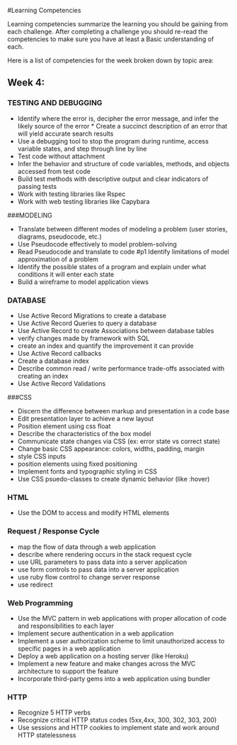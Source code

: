 #Learning Competencies

Learning competencies summarize the learning you should be gaining from each challenge.  After completing a challenge you should re-read the competencies to make sure you have at least a Basic understanding of each.  

Here is a list of competencies for the week broken down by topic area: 

## Week 4:

### TESTING AND DEBUGGING

* Identify where the error is, decipher the error message, and infer the likely source of the error * Create a succinct description of an error that will yield accurate search results 
* Use a debugging tool to stop the program during runtime, access variable states, and step through line by line 
* Test code without attachment
* Infer the behavior and structure of code variables, methods, and objects accessed from test code 
* Build test methods with descriptive output and clear indicators of passing tests 
* Work with testing libraries like Rspec 
* Work with web testing libraries like Capybara

###MODELING

* Translate between different modes of modeling a problem (user stories, diagrams, pseudocode, etc.) 
* Use Pseudocode effectively to model problem-solving
* Read Pseudocode and translate to code #p1
Identify limitations of model approximation of a problem
* Identify the possible states of a program and explain under what conditions it will enter each state
* Build a wireframe to model application views

### DATABASE

* Use Active Record Migrations to create a database
* Use Active Record Queries to query a database  
* Use Active Record to create Associations between database tables  
* verify changes made by framework with SQL 
* create an index and quantify the improvement it can provide 
* Use Active Record callbacks 
* Create a database index 
* Describe common read / write performance trade-offs associated with creating an index 
* Use Active Record Validations 


###CSS

* Discern the difference between markup and presentation in a code base 
* Edit presentation layer to achieve a new layout 
* Position element using css float 
* Describe the characteristics of the box model 
* Communicate state changes via CSS (ex: error state vs correct state) 
* Change basic CSS appearance: colors, widths, padding, margin 
* style CSS inputs 
* position elements using fixed positioning
* Implement fonts and typographic styling in CSS
* Use CSS psuedo-classes to create dynamic behavior (like :hover)


### HTML

* Use the DOM to access and modify HTML elements

### Request / Response Cycle

* map the flow of data through a web application
* describe where rendering occurs in the stack request cycle
* use URL parameters to pass data into a server application
* use form controls to pass data into a server application
* use ruby flow control to change server response
* use redirect


### Web Programming

* Use the MVC pattern in web applications with proper allocation of code and responsibilities to each layer
* Implement secure authentication in a web application
* Implement a user authorization scheme to limit unauthorized access to specific pages in a web application 
* Deploy a web application on a hosting server (like Heroku)
* Implement a new feature and make changes across the MVC architecture to support the feature
* Incorporate third-party gems into a web application using bundler

### HTTP

* Recognize 5 HTTP verbs
* Recognize critical HTTP status codes (5xx,4xx, 300, 302, 303, 200)
* Use sessions and HTTP cookies to implement state and work around HTTP statelessness

